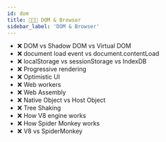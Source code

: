 ```yaml
---
id: dom
title: 👨🏻‍🔧 DOM & Browser
sidebar_label: 'DOM & Browser'
---
```


- ❌ DOM vs Shadow DOM vs Virtual DOM
- ❌ document load event vs document.contentLoad
- ❌ localStorage vs sessionStorage vs IndexDB
- ❌ Progressive rendering
- ❌ Optimistic UI
- ❌ Web workers
- ❌ Web Assembly
- ❌ Native Object vs Host Object
- ❌ Tree Shaking
- ❌ How V8 engine works
- ❌ How Spider Monkey works
- ❌ V8 vs SpiderMonkey

